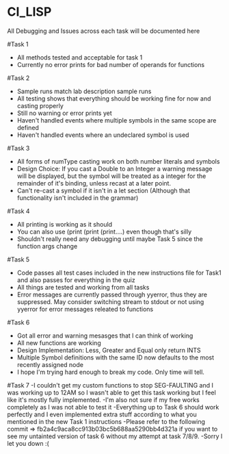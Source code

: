 # CI_LISP

All Debugging and Issues across each task will be documented here

#Task 1 
 - All methods tested and acceptable for task 1 
 - Currently no error prints for bad number of operands for functions

#Task 2
 - Sample runs match lab description sample runs
 - All testing shows that everything should be working fine for now and casting properly
 - Still no warning or error prints yet
 - Haven't handled events where multiple symbols in the same scope are defined
 - Haven't handled events where an undeclared symbol is used
 
#Task 3
 - All forms of numType casting work on both number literals and symbols
 - Design Choice: If you cast a Double to an Integer a warning message will be displayed, but the symbol will be treated as a integer for the remainder of it's binding, unless recast at a later point.
 - Can't re-cast a symbol if it isn't in a let section (Although that functionality isn't included in the grammar)
 
 #Task 4
 - All printing is working as it should
 - You can also use (print (print (print....) even though that's silly
 - Shouldn't really need any debugging until maybe Task 5 since the function args change
 
 #Task 5
 - Code passes all test cases included in the new instructions file for Task1 and also passes for everything in the quiz
 - All things are tested and working from all tasks
 - Error messages are currently passed through yyerror, thus they are suppressed. May consider switching stream to stdout or not using yyerror for error messages releated to functions

#Task 6
- Got all error and warning mesasges that I can think of working
- All new functions are working
- Design Implementation: Less, Greater and Equal only return INTS
- Multiple Symbol definitions with the same ID now defaults to the most recently assigned node
- I hope I'm trying hard enough to break my code. Only time will tell.

#Task 7
-I couldn't get my custom functions to stop SEG-FAULTING and I was working up to 12AM so I wasn't able to get this task working but I feel like it's mostly fully implemented.
-I'm also not sure if my free works completely as I was not able to test it
-Everything up to Task 6 should work perfectly and I even implemented extra stuff according to what you mentioned in the new Task 1 instructions
-Please refer to the following commit => fb2a4c9aca8cc913b03bc5b688aa5290bb4d321a if you want to see my untainted version of task 6 without my attempt at task 7/8/9.
-Sorry I let you down :(
